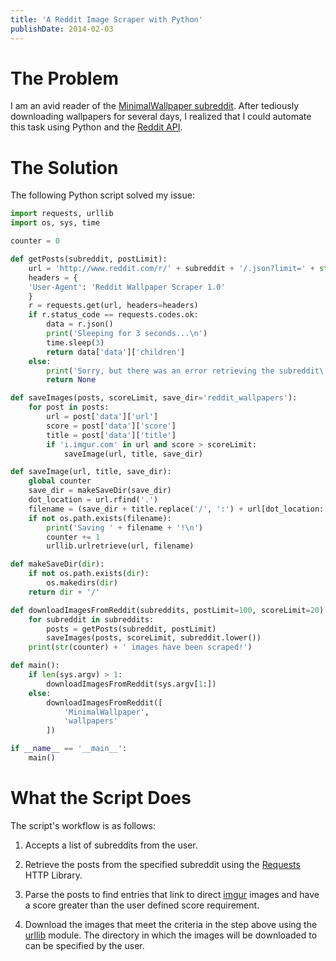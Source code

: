```yaml
---
title: 'A Reddit Image Scraper with Python'
publishDate: 2014-02-03
---
```


# The Problem

I am an avid reader of the
[MinimalWallpaper subreddit](http://www.reddit.com/r/minimalwallpaper). After
tediously downloading wallpapers for several days, I realized that I could
automate this task using Python and the
[Reddit API](http://www.reddit.com/dev/api).

# The Solution

The following Python script solved my issue:

```python
import requests, urllib
import os, sys, time

counter = 0

def getPosts(subreddit, postLimit):
    url = 'http://www.reddit.com/r/' + subreddit + '/.json?limit=' + str(postLimit)
    headers = {
    'User-Agent': 'Reddit Wallpaper Scraper 1.0'
    }
    r = requests.get(url, headers=headers)
    if r.status_code == requests.codes.ok:
        data = r.json()
        print('Sleeping for 3 seconds...\n')
        time.sleep(3)
        return data['data']['children']
    else:
        print('Sorry, but there was an error retrieving the subreddit\'s data!')
        return None

def saveImages(posts, scoreLimit, save_dir='reddit_wallpapers'):
    for post in posts:
        url = post['data']['url']
        score = post['data']['score']
        title = post['data']['title']
        if 'i.imgur.com' in url and score > scoreLimit:
            saveImage(url, title, save_dir)

def saveImage(url, title, save_dir):
    global counter
    save_dir = makeSaveDir(save_dir)
    dot_location = url.rfind('.')
    filename = (save_dir + title.replace('/', ':') + url[dot_location: dot_location + 4]).encode('utf-8')
    if not os.path.exists(filename):
        print('Saving ' + filename + '!\n')
        counter += 1
        urllib.urlretrieve(url, filename)

def makeSaveDir(dir):
    if not os.path.exists(dir):
        os.makedirs(dir)
    return dir + '/'

def downloadImagesFromReddit(subreddits, postLimit=100, scoreLimit=20):
    for subreddit in subreddits:
        posts = getPosts(subreddit, postLimit)
        saveImages(posts, scoreLimit, subreddit.lower())
    print(str(counter) + ' images have been scraped!')

def main():
    if len(sys.argv) > 1:
        downloadImagesFromReddit(sys.argv[1:])
    else:
        downloadImagesFromReddit([
            'MinimalWallpaper',
            'wallpapers'
        ])

if __name__ == '__main__':
    main()
```

# What the Script Does

The script's workflow is as follows:

1. Accepts a list of subreddits from the user.

2. Retrieve the posts from the specified subreddit using the
   [Requests](http://docs.python-requests.org/en/latest/) HTTP Library.

3. Parse the posts to find entries that link to direct
   [imgur](http://imgur.com/) images and have a score greater than the user
   defined score requirement.

4. Download the images that meet the criteria in the step above using the
   [urllib](http://docs.python.org/2/library/urllib.html) module. The directory
   in which the images will be downloaded to can be specified by the user.
